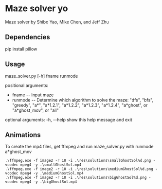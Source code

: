 # Maze solver yo
Maze solver by Shibo Yao, Mike Chen, and Jeff Zhu

## Dependencies
pip install pillow

## Usage

maze_solver.py [-h] fname runmode

positional arguments:  
* fname -- Input maze  
* runmode -- Determine which algorithm to solve the maze: "dfs", "bfs", "greedy", "a\*", "a\*1.2.1", "a\*1.2.2", "a\*1.2.3", "a\*1.2.4", "a\*ghost", or "a\*ghost_mov", or "all"

optional arguments:
  -h, --help  show this help message and exit

## Animations
To create the mp4 files, get ffmpeg and run maze_solver.py with runmode a*ghost_mov
```
.\ffmpeg.exe -f image2 -r 10 -i .\res\solutions\smallGhostSol%d.png -vcodec mpeg4 -y .\smallGhostSol.mp4
.\ffmpeg.exe -f image2 -r 10 -i .\res\solutions\mediumGhostSol%d.png -vcodec mpeg4 -y .\mediumGhostSol.mp4
.\ffmpeg.exe -f image2 -r 10 -i .\res\solutions\bigGhostSol%d.png -vcodec mpeg4 -y .\bigGhostSol.mp4
```
